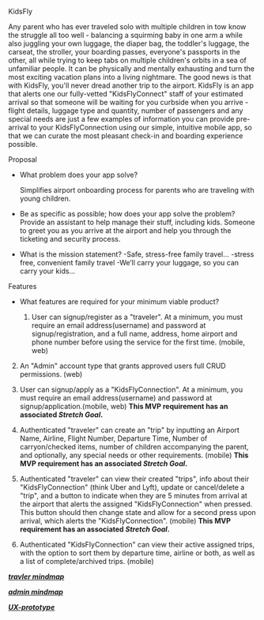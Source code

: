 KidsFly

Any parent who has ever traveled solo with multiple children in tow know the struggle all too well - 
balancing a squirming baby in one arm a while also juggling your own luggage, the diaper bag, the toddler's luggage, 
the carseat, the stroller, your boarding passes, everyone's passports in the other, all while trying to keep tabs on multiple 
children's orbits in a sea of unfamiliar people. It can be physically and mentally exhausting and turn the most exciting vacation 
plans into a living nightmare. The good news is that with KidsFly, you'll never dread another trip to the airport. 
KidsFly is an app that alerts one our fully-vetted "KidsFlyConnect" staff of your estimated arrival so that someone will be 
waiting for you curbside when you arrive - flight details, luggage type and quantity, number of passengers and any special needs are 
just a few examples of information you can provide pre-arrival to your KidsFlyConnection using our simple, 
intuitive mobile app, so that we can curate the most pleasant check-in and boarding experience possible.


Proposal



- What problem does your app solve? 


	Simplifies airport onboarding process for parents who are traveling with young children.

- Be as specific as possible; how does your app solve the problem? 	
Provide an assistant to help manage their stuff, including kids.
Someone to greet you as you arrive at the airport and help you through the ticketing and security process.

- What is the mission statement? 
	-Safe, stress-free family travel...
	-stress free, convenient family travel
-We’ll carry your luggage, so you can carry your kids…


Features

- What features are required for your minimum viable product?

	1. User can signup/register as a "traveler". At a minimum, you must require an email address(username) and password at signup/registration, and a full name, address, home airport and phone number before using the service for the first time. (mobile, web)

2. An "Admin" account type that grants approved users full CRUD permissions. (web)

3. User can signup/apply as a "KidsFlyConnection". At a minimum, you must require an email address(username) and password at signup/application.(mobile, web) **This MVP requirement has an associated _Stretch Goal_.**

4. Authenticated "traveler" can create an "trip" by inputting an Airport Name, Airline, Flight Number, Departure Time, Number of carryon/checked items, number of children accompanying the parent, and optionally, any special needs or other requirements. (mobile) **This MVP requirement has an associated _Stretch Goal_.**

5. Authenticated "traveler" can view their created "trips", info about their "KidsFlyConnection" (think Uber and Lyft), update or cancel/delete a "trip", and a button to indicate when they are 5 minutes from arrival at the airport that alerts the assigned "KidsFlyConnection" when pressed. This button should then change state and allow for a second press upon arrival, which alerts the "KidsFlyConnection". (mobile) **This MVP requirement has an associated _Stretch Goal_.**

6. Authenticated "KidsFlyConnection" can view their active assigned trips, with the option to sort them by departure time, airline or both, as well as a list of complete/archived trips. (mobile)


__***[travler mindmap](https://whimsical.com/TSMp7jvc3T4xxSDpJWHZMK#2Ux7TurymMwXxjvp977S "materialize mindmap")***__

__***[admin mindmap](https://whimsical.com/F3CrHUA4wzXUvCjvR8Sfnw#2Ux7TurymNPz7waZCPzG "materialize mindmap")***__

__***[UX-prototype](https://www.figma.com/file/4w0MtUVrEjWHmD59EWjmTK/Kidsfly-board?node-id=0%3A1 "figma UX prototype")***__

